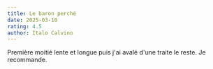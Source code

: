 ```yaml
---
title: Le baron perché
date: 2025-03-10
rating: 4.5
author: Italo Calvino
---
```


Première moitié lente et longue puis j'ai avalé d'une traite le reste. Je recommande.
